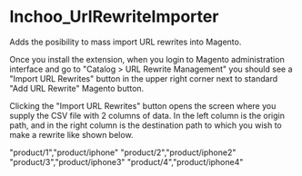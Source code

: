 Inchoo_UrlRewriteImporter
=========================

Adds the posibility to mass import URL rewrites into Magento. 

Once you install the extension, when you login to Magento administration interface and go to "Catalog > URL Rewrite Management" you should see a "Import URL Rewrites" button in the upper right corner next to standard "Add URL Rewrite" Magento button.

Clicking the "Import URL Rewrites" button opens the screen where you supply the CSV file with 2 columns of data. In the left column is the origin path, and in the right column is the destination path to which you wish to make a rewrite like shown below.

"product/1","product/iphone"
"product/2","product/iphone2"
"product/3","product/iphone3"
"product/4","product/iphone4"

